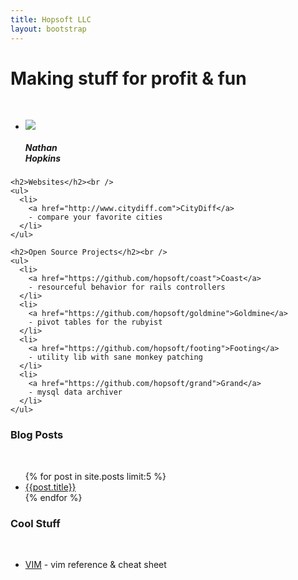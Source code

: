 ```yaml
---
title: Hopsoft LLC
layout: bootstrap
---
```


<div class="row">
  <div class="span7">
    <h1>Making stuff for profit &amp; fun</h1><br />
    <p>
      <ul class="thumbnails">
        <li>
          <div class="thumbnail">
            <img src="http://www.gravatar.com/avatar/254ec240c9143768df8ec27182764cad.jpg?s=100" />
            <div class="caption">
              <h5>Nathan<br />Hopkins</h5>
            </div>
          </div>
        </li>
      </ul>
    </p>

    <h2>Websites</h2><br />
    <ul>
      <li>
        <a href="http://www.citydiff.com">CityDiff</a>
        - compare your favorite cities
      </li>
    </ul>

    <h2>Open Source Projects</h2><br />
    <ul>
      <li>
        <a href="https://github.com/hopsoft/coast">Coast</a> 
        - resourceful behavior for rails controllers
      </li>
      <li>
        <a href="https://github.com/hopsoft/goldmine">Goldmine</a>
        - pivot tables for the rubyist
      </li>
      <li>
        <a href="https://github.com/hopsoft/footing">Footing</a>
        - utility lib with sane monkey patching
      </li>
      <li>
        <a href="https://github.com/hopsoft/grand">Grand</a>
        - mysql data archiver
      </li>
    </ul>
  </div>

  <div class="well span4">
    <h3>Blog Posts</h3><br />
    <ul>
      {% for post in site.posts limit:5 %}
      <li><a href="{{post.url}}">{{post.title}}</a></li>
      {% endfor %}
    </ul>
  </div>

  <div class="well span4">
    <h3>Cool Stuff</h3><br />
    <ul>
      <li>
        <a href="http://hopsoft.github.com/vim.html">VIM</a>
        - vim reference &amp; cheat sheet
      </li>
    </ul>
  </div>
</div>
